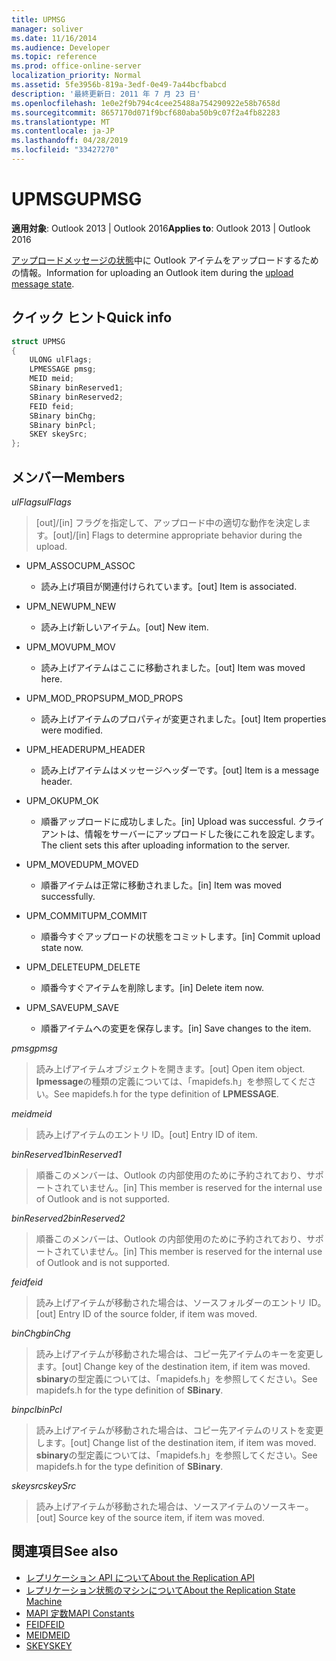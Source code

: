 ```yaml
---
title: UPMSG
manager: soliver
ms.date: 11/16/2014
ms.audience: Developer
ms.topic: reference
ms.prod: office-online-server
localization_priority: Normal
ms.assetid: 5fe3956b-819a-3edf-0e49-7a44bcfbabcd
description: '最終更新日: 2011 年 7 月 23 日'
ms.openlocfilehash: 1e0e2f9b794c4cee25488a754290922e58b7658d
ms.sourcegitcommit: 8657170d071f9bcf680aba50b9c07f2a4fb82283
ms.translationtype: MT
ms.contentlocale: ja-JP
ms.lasthandoff: 04/28/2019
ms.locfileid: "33427270"
---
```

# <a name="upmsg"></a><span data-ttu-id="70737-103">UPMSG</span><span class="sxs-lookup"><span data-stu-id="70737-103">UPMSG</span></span>

<span data-ttu-id="70737-104">**適用対象**: Outlook 2013 | Outlook 2016</span><span class="sxs-lookup"><span data-stu-id="70737-104">**Applies to**: Outlook 2013 | Outlook 2016</span></span> 
  
<span data-ttu-id="70737-105">[アップロードメッセージの状態](upload-message-state.md)中に Outlook アイテムをアップロードするための情報。</span><span class="sxs-lookup"><span data-stu-id="70737-105">Information for uploading an Outlook item during the [upload message state](upload-message-state.md).</span></span>
  
## <a name="quick-info"></a><span data-ttu-id="70737-106">クイック ヒント</span><span class="sxs-lookup"><span data-stu-id="70737-106">Quick info</span></span>

```cpp
struct UPMSG 
{ 
    ULONG ulFlags; 
    LPMESSAGE pmsg; 
    MEID meid; 
    SBinary binReserved1; 
    SBinary binReserved2; 
    FEID feid; 
    SBinary binChg; 
    SBinary binPcl; 
    SKEY skeySrc; 
};
```

## <a name="members"></a><span data-ttu-id="70737-107">メンバー</span><span class="sxs-lookup"><span data-stu-id="70737-107">Members</span></span>

 <span data-ttu-id="70737-108">_ulFlags_</span><span class="sxs-lookup"><span data-stu-id="70737-108">_ulFlags_</span></span>
  
> <span data-ttu-id="70737-109">[out]/[in] フラグを指定して、アップロード中の適切な動作を決定します。</span><span class="sxs-lookup"><span data-stu-id="70737-109">[out]/[in] Flags to determine appropriate behavior during the upload.</span></span> 
    
  - <span data-ttu-id="70737-110">UPM_ASSOC</span><span class="sxs-lookup"><span data-stu-id="70737-110">UPM_ASSOC</span></span>
    
    - <span data-ttu-id="70737-111">読み上げ項目が関連付けられています。</span><span class="sxs-lookup"><span data-stu-id="70737-111">[out] Item is associated.</span></span>
    
  - <span data-ttu-id="70737-112">UPM_NEW</span><span class="sxs-lookup"><span data-stu-id="70737-112">UPM_NEW</span></span>
    
    - <span data-ttu-id="70737-113">読み上げ新しいアイテム。</span><span class="sxs-lookup"><span data-stu-id="70737-113">[out] New item.</span></span> 
    
  - <span data-ttu-id="70737-114">UPM_MOV</span><span class="sxs-lookup"><span data-stu-id="70737-114">UPM_MOV</span></span>
    
    - <span data-ttu-id="70737-115">読み上げアイテムはここに移動されました。</span><span class="sxs-lookup"><span data-stu-id="70737-115">[out] Item was moved here.</span></span>
    
  - <span data-ttu-id="70737-116">UPM_MOD_PROPS</span><span class="sxs-lookup"><span data-stu-id="70737-116">UPM_MOD_PROPS</span></span>
    
    - <span data-ttu-id="70737-117">読み上げアイテムのプロパティが変更されました。</span><span class="sxs-lookup"><span data-stu-id="70737-117">[out] Item properties were modified.</span></span>
    
  - <span data-ttu-id="70737-118">UPM_HEADER</span><span class="sxs-lookup"><span data-stu-id="70737-118">UPM_HEADER</span></span>
    
    - <span data-ttu-id="70737-119">読み上げアイテムはメッセージヘッダーです。</span><span class="sxs-lookup"><span data-stu-id="70737-119">[out] Item is a message header.</span></span>
    
  - <span data-ttu-id="70737-120">UPM_OK</span><span class="sxs-lookup"><span data-stu-id="70737-120">UPM_OK</span></span>
    
    - <span data-ttu-id="70737-121">順番アップロードに成功しました。</span><span class="sxs-lookup"><span data-stu-id="70737-121">[in] Upload was successful.</span></span> <span data-ttu-id="70737-122">クライアントは、情報をサーバーにアップロードした後にこれを設定します。</span><span class="sxs-lookup"><span data-stu-id="70737-122">The client sets this after uploading information to the server.</span></span>
    
  - <span data-ttu-id="70737-123">UPM_MOVED</span><span class="sxs-lookup"><span data-stu-id="70737-123">UPM_MOVED</span></span>
    
    - <span data-ttu-id="70737-124">順番アイテムは正常に移動されました。</span><span class="sxs-lookup"><span data-stu-id="70737-124">[in] Item was moved successfully.</span></span>
    
  - <span data-ttu-id="70737-125">UPM_COMMIT</span><span class="sxs-lookup"><span data-stu-id="70737-125">UPM_COMMIT</span></span>
    
    - <span data-ttu-id="70737-126">順番今すぐアップロードの状態をコミットします。</span><span class="sxs-lookup"><span data-stu-id="70737-126">[in] Commit upload state now.</span></span>
    
  - <span data-ttu-id="70737-127">UPM_DELETE</span><span class="sxs-lookup"><span data-stu-id="70737-127">UPM_DELETE</span></span>
    
    - <span data-ttu-id="70737-128">順番今すぐアイテムを削除します。</span><span class="sxs-lookup"><span data-stu-id="70737-128">[in] Delete item now.</span></span>
    
  - <span data-ttu-id="70737-129">UPM_SAVE</span><span class="sxs-lookup"><span data-stu-id="70737-129">UPM_SAVE</span></span>
    
    - <span data-ttu-id="70737-130">順番アイテムへの変更を保存します。</span><span class="sxs-lookup"><span data-stu-id="70737-130">[in] Save changes to the item.</span></span>
    
<span data-ttu-id="70737-131">_pmsg_</span><span class="sxs-lookup"><span data-stu-id="70737-131">_pmsg_</span></span>
  
> <span data-ttu-id="70737-132">読み上げアイテムオブジェクトを開きます。</span><span class="sxs-lookup"><span data-stu-id="70737-132">[out] Open item object.</span></span> <span data-ttu-id="70737-133">**lpmessage**の種類の定義については、「mapidefs.h」を参照してください。</span><span class="sxs-lookup"><span data-stu-id="70737-133">See mapidefs.h for the type definition of **LPMESSAGE**.</span></span> 
    
<span data-ttu-id="70737-134">_meid_</span><span class="sxs-lookup"><span data-stu-id="70737-134">_meid_</span></span>
  
> <span data-ttu-id="70737-135">読み上げアイテムのエントリ ID。</span><span class="sxs-lookup"><span data-stu-id="70737-135">[out] Entry ID of item.</span></span>
    
<span data-ttu-id="70737-136">_binReserved1_</span><span class="sxs-lookup"><span data-stu-id="70737-136">_binReserved1_</span></span>
  
> <span data-ttu-id="70737-137">順番このメンバーは、Outlook の内部使用のために予約されており、サポートされていません。</span><span class="sxs-lookup"><span data-stu-id="70737-137">[in] This member is reserved for the internal use of Outlook and is not supported.</span></span> 
    
<span data-ttu-id="70737-138">_binReserved2_</span><span class="sxs-lookup"><span data-stu-id="70737-138">_binReserved2_</span></span>
  
> <span data-ttu-id="70737-139">順番このメンバーは、Outlook の内部使用のために予約されており、サポートされていません。</span><span class="sxs-lookup"><span data-stu-id="70737-139">[in] This member is reserved for the internal use of Outlook and is not supported.</span></span> 
    
<span data-ttu-id="70737-140">_feid_</span><span class="sxs-lookup"><span data-stu-id="70737-140">_feid_</span></span>
  
> <span data-ttu-id="70737-141">読み上げアイテムが移動された場合は、ソースフォルダーのエントリ ID。</span><span class="sxs-lookup"><span data-stu-id="70737-141">[out] Entry ID of the source folder, if item was moved.</span></span>
    
<span data-ttu-id="70737-142">_binChg_</span><span class="sxs-lookup"><span data-stu-id="70737-142">_binChg_</span></span>
  
> <span data-ttu-id="70737-143">読み上げアイテムが移動された場合は、コピー先アイテムのキーを変更します。</span><span class="sxs-lookup"><span data-stu-id="70737-143">[out] Change key of the destination item, if item was moved.</span></span> <span data-ttu-id="70737-144">**sbinary**の型定義については、「mapidefs.h」を参照してください。</span><span class="sxs-lookup"><span data-stu-id="70737-144">See mapidefs.h for the type definition of **SBinary**.</span></span> 
    
<span data-ttu-id="70737-145">_binpcl_</span><span class="sxs-lookup"><span data-stu-id="70737-145">_binPcl_</span></span>
  
> <span data-ttu-id="70737-146">読み上げアイテムが移動された場合は、コピー先アイテムのリストを変更します。</span><span class="sxs-lookup"><span data-stu-id="70737-146">[out] Change list of the destination item, if item was moved.</span></span> <span data-ttu-id="70737-147">**sbinary**の型定義については、「mapidefs.h」を参照してください。</span><span class="sxs-lookup"><span data-stu-id="70737-147">See mapidefs.h for the type definition of **SBinary**.</span></span> 
    
<span data-ttu-id="70737-148">_skeysrc_</span><span class="sxs-lookup"><span data-stu-id="70737-148">_skeySrc_</span></span>
  
> <span data-ttu-id="70737-149">読み上げアイテムが移動された場合は、ソースアイテムのソースキー。</span><span class="sxs-lookup"><span data-stu-id="70737-149">[out] Source key of the source item, if item was moved.</span></span>
    
## <a name="see-also"></a><span data-ttu-id="70737-150">関連項目</span><span class="sxs-lookup"><span data-stu-id="70737-150">See also</span></span>

- [<span data-ttu-id="70737-151">レプリケーション API について</span><span class="sxs-lookup"><span data-stu-id="70737-151">About the Replication API</span></span>](about-the-replication-api.md)
- [<span data-ttu-id="70737-152">レプリケーション状態のマシンについて</span><span class="sxs-lookup"><span data-stu-id="70737-152">About the Replication State Machine</span></span>](about-the-replication-state-machine.md)
- [<span data-ttu-id="70737-153">MAPI 定数</span><span class="sxs-lookup"><span data-stu-id="70737-153">MAPI Constants</span></span>](mapi-constants.md)
- [<span data-ttu-id="70737-154">FEID</span><span class="sxs-lookup"><span data-stu-id="70737-154">FEID</span></span>](feid.md)
- [<span data-ttu-id="70737-155">MEID</span><span class="sxs-lookup"><span data-stu-id="70737-155">MEID</span></span>](meid.md)
- [<span data-ttu-id="70737-156">SKEY</span><span class="sxs-lookup"><span data-stu-id="70737-156">SKEY</span></span>](skey.md)

